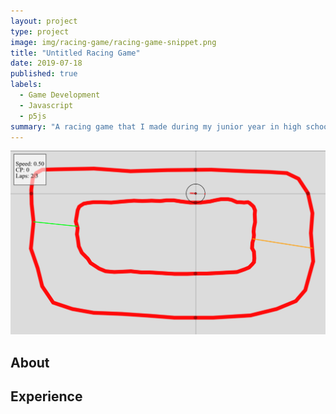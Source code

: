 ```yaml
---
layout: project
type: project
image: img/racing-game/racing-game-snippet.png
title: "Untitled Racing Game"
date: 2019-07-18
published: true
labels:
  - Game Development
  - Javascript
  - p5js
summary: "A racing game that I made during my junior year in high school."
---
```


<img width="600px" src="../img/racing-game/racing-game-full.png" class="img-thumbnail">

## About

## Experience
